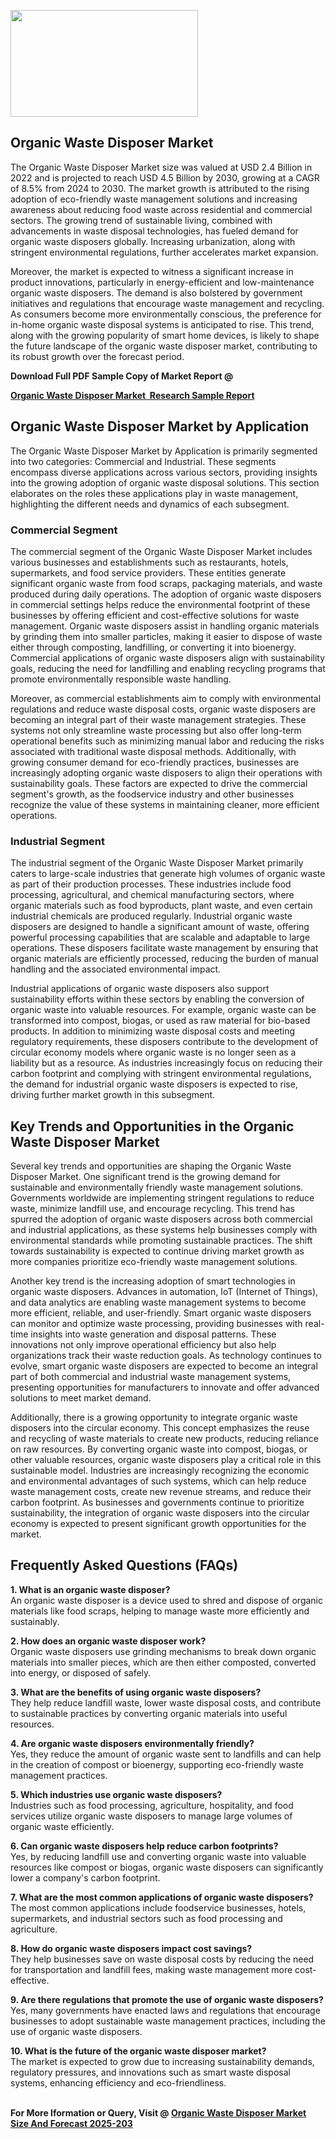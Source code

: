 <p><img class="alignnone size-medium wp-image-20088" src="https://ffe5etoiles.com/wp-content/uploads/2024/12/MST1-300x171.png" alt="" width="300" height="171" /></p><p><p> <h2>Organic Waste Disposer Market </h2><p>The Organic Waste Disposer Market size was valued at USD 2.4 Billion in 2022 and is projected to reach USD 4.5 Billion by 2030, growing at a CAGR of 8.5% from 2024 to 2030. The market growth is attributed to the rising adoption of eco-friendly waste management solutions and increasing awareness about reducing food waste across residential and commercial sectors. The growing trend of sustainable living, combined with advancements in waste disposal technologies, has fueled demand for organic waste disposers globally. Increasing urbanization, along with stringent environmental regulations, further accelerates market expansion.</p><p>Moreover, the market is expected to witness a significant increase in product innovations, particularly in energy-efficient and low-maintenance organic waste disposers. The demand is also bolstered by government initiatives and regulations that encourage waste management and recycling. As consumers become more environmentally conscious, the preference for in-home organic waste disposal systems is anticipated to rise. This trend, along with the growing popularity of smart home devices, is likely to shape the future landscape of the organic waste disposer market, contributing to its robust growth over the forecast period.</p></p><p><strong>Download Full PDF Sample Copy of Market Report @</strong></p><p><strong><a href="https://www.verifiedmarketreports.com/download-sample/?rid=384028&utm_source=Sites-google&utm_medium=265" target="_blank">Organic Waste Disposer Market &nbsp;Research Sample Report</a></strong></p><p><h2>Organic Waste Disposer Market by Application</h2><p>The Organic Waste Disposer Market by Application is primarily segmented into two categories: Commercial and Industrial. These segments encompass diverse applications across various sectors, providing insights into the growing adoption of organic waste disposal solutions. This section elaborates on the roles these applications play in waste management, highlighting the different needs and dynamics of each subsegment.</p><h3>Commercial Segment</h3><p>The commercial segment of the Organic Waste Disposer Market includes various businesses and establishments such as restaurants, hotels, supermarkets, and food service providers. These entities generate significant organic waste from food scraps, packaging materials, and waste produced during daily operations. The adoption of organic waste disposers in commercial settings helps reduce the environmental footprint of these businesses by offering efficient and cost-effective solutions for waste management. Organic waste disposers assist in handling organic materials by grinding them into smaller particles, making it easier to dispose of waste either through composting, landfilling, or converting it into bioenergy. Commercial applications of organic waste disposers align with sustainability goals, reducing the need for landfilling and enabling recycling programs that promote environmentally responsible waste handling.<p>Moreover, as commercial establishments aim to comply with environmental regulations and reduce waste disposal costs, organic waste disposers are becoming an integral part of their waste management strategies. These systems not only streamline waste processing but also offer long-term operational benefits such as minimizing manual labor and reducing the risks associated with traditional waste disposal methods. Additionally, with growing consumer demand for eco-friendly practices, businesses are increasingly adopting organic waste disposers to align their operations with sustainability goals. These factors are expected to drive the commercial segment's growth, as the foodservice industry and other businesses recognize the value of these systems in maintaining cleaner, more efficient operations.</p><h3>Industrial Segment</h3><p>The industrial segment of the Organic Waste Disposer Market primarily caters to large-scale industries that generate high volumes of organic waste as part of their production processes. These industries include food processing, agricultural, and chemical manufacturing sectors, where organic materials such as food byproducts, plant waste, and even certain industrial chemicals are produced regularly. Industrial organic waste disposers are designed to handle a significant amount of waste, offering powerful processing capabilities that are scalable and adaptable to large operations. These disposers facilitate waste management by ensuring that organic materials are efficiently processed, reducing the burden of manual handling and the associated environmental impact.</p><p>Industrial applications of organic waste disposers also support sustainability efforts within these sectors by enabling the conversion of organic waste into valuable resources. For example, organic waste can be transformed into compost, biogas, or used as raw material for bio-based products. In addition to minimizing waste disposal costs and meeting regulatory requirements, these disposers contribute to the development of circular economy models where organic waste is no longer seen as a liability but as a resource. As industries increasingly focus on reducing their carbon footprint and complying with stringent environmental regulations, the demand for industrial organic waste disposers is expected to rise, driving further market growth in this subsegment.</p><h2>Key Trends and Opportunities in the Organic Waste Disposer Market</h2><p>Several key trends and opportunities are shaping the Organic Waste Disposer Market. One significant trend is the growing demand for sustainable and environmentally friendly waste management solutions. Governments worldwide are implementing stringent regulations to reduce waste, minimize landfill use, and encourage recycling. This trend has spurred the adoption of organic waste disposers across both commercial and industrial applications, as these systems help businesses comply with environmental standards while promoting sustainable practices. The shift towards sustainability is expected to continue driving market growth as more companies prioritize eco-friendly waste management solutions.</p><p>Another key trend is the increasing adoption of smart technologies in organic waste disposers. Advances in automation, IoT (Internet of Things), and data analytics are enabling waste management systems to become more efficient, reliable, and user-friendly. Smart organic waste disposers can monitor and optimize waste processing, providing businesses with real-time insights into waste generation and disposal patterns. These innovations not only improve operational efficiency but also help organizations track their waste reduction goals. As technology continues to evolve, smart organic waste disposers are expected to become an integral part of both commercial and industrial waste management systems, presenting opportunities for manufacturers to innovate and offer advanced solutions to meet market demand.</p><p>Additionally, there is a growing opportunity to integrate organic waste disposers into the circular economy. This concept emphasizes the reuse and recycling of waste materials to create new products, reducing reliance on raw resources. By converting organic waste into compost, biogas, or other valuable resources, organic waste disposers play a critical role in this sustainable model. Industries are increasingly recognizing the economic and environmental advantages of such systems, which can help reduce waste management costs, create new revenue streams, and reduce their carbon footprint. As businesses and governments continue to prioritize sustainability, the integration of organic waste disposers into the circular economy is expected to present significant growth opportunities for the market.</p><h2>Frequently Asked Questions (FAQs)</h2><p><strong>1. What is an organic waste disposer?</strong><br>An organic waste disposer is a device used to shred and dispose of organic materials like food scraps, helping to manage waste more efficiently and sustainably.</p><p><strong>2. How does an organic waste disposer work?</strong><br>Organic waste disposers use grinding mechanisms to break down organic materials into smaller pieces, which are then either composted, converted into energy, or disposed of safely.</p><p><strong>3. What are the benefits of using organic waste disposers?</strong><br>They help reduce landfill waste, lower waste disposal costs, and contribute to sustainable practices by converting organic materials into useful resources.</p><p><strong>4. Are organic waste disposers environmentally friendly?</strong><br>Yes, they reduce the amount of organic waste sent to landfills and can help in the creation of compost or bioenergy, supporting eco-friendly waste management practices.</p><p><strong>5. Which industries use organic waste disposers?</strong><br>Industries such as food processing, agriculture, hospitality, and food services utilize organic waste disposers to manage large volumes of organic waste efficiently.</p><p><strong>6. Can organic waste disposers help reduce carbon footprints?</strong><br>Yes, by reducing landfill use and converting organic waste into valuable resources like compost or biogas, organic waste disposers can significantly lower a company's carbon footprint.</p><p><strong>7. What are the most common applications of organic waste disposers?</strong><br>The most common applications include foodservice businesses, hotels, supermarkets, and industrial sectors such as food processing and agriculture.</p><p><strong>8. How do organic waste disposers impact cost savings?</strong><br>They help businesses save on waste disposal costs by reducing the need for transportation and landfill fees, making waste management more cost-effective.</p><p><strong>9. Are there regulations that promote the use of organic waste disposers?</strong><br>Yes, many governments have enacted laws and regulations that encourage businesses to adopt sustainable waste management practices, including the use of organic waste disposers.</p><p><strong>10. What is the future of the organic waste disposer market?</strong><br>The market is expected to grow due to increasing sustainability demands, regulatory pressures, and innovations such as smart waste disposal systems, enhancing efficiency and eco-friendliness.</p><strong><br />For More Iformation or Query, Visit @ <a href="https://www.verifiedmarketreports.com/product/organic-waste-disposer-market/" target="_blank">Organic Waste Disposer Market Size And Forecast 2025-203</a></strong></p>

